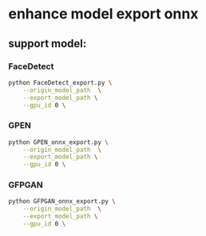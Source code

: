 # enhance model export onnx 

## support model:

### FaceDetect
```bash
python FaceDetect_export.py \
    --origin_model_path  \
    --export_model_path \
    --gpu_id 0 \

```

### GPEN
```bash
python GPEN_onnx_export.py \
    --origin_model_path  \
    --export_model_path \
    --gpu_id 0 \

```

### GFPGAN

```bash
python GFPGAN_onnx_export.py \
    --origin_model_path  \
    --export_model_path \
    --gpu_id 0 \

```